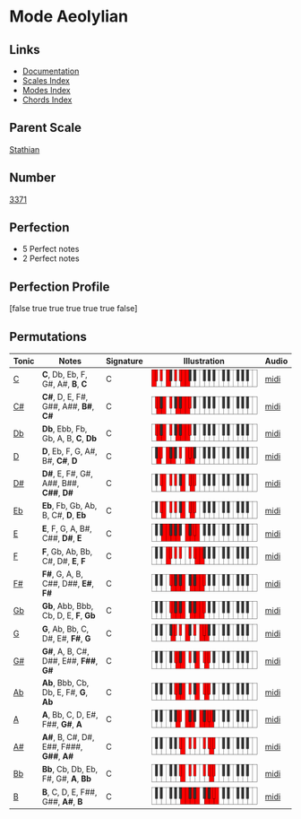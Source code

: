 # Mode Aeolylian

## Links

- [Documentation](index.md)
- [Scales Index](Scales.md)
- [Modes Index](Modes.md)
- [Chords Index](Chords.md)

## Parent Scale

[Stathian](ScaleStathian.md)

## Number

[3371](https://ianring.com/musictheory/scales/3371)

## Perfection

- 5 Perfect notes
- 2 Perfect notes

## Perfection Profile

[false true true true true true false]

## Permutations

| Tonic | Notes | Signature | Illustration | Audio |
|-------|-------|-----------|--------------|-------|
| [C](ModeCNaturalAeolylian.md) | **C**, Db, Eb, F, G#, A#, **B**, **C** | C | ![CNaturalAeolylian](ModeCNaturalAeolylian.png) | [midi](https://github.com/edipermadi/music/blob/main/docs/ModeCNaturalAeolylian.mid?raw=true) |
| [C#](ModeCSharpAeolylian.md) | **C#**, D, E, F#, G##, A##, **B#**, **C#** | C | ![CSharpAeolylian](ModeCSharpAeolylian.png) | [midi](https://github.com/edipermadi/music/blob/main/docs/ModeCSharpAeolylian.mid?raw=true) |
| [Db](ModeDFlatAeolylian.md) | **Db**, Ebb, Fb, Gb, A, B, **C**, **Db** | C | ![DFlatAeolylian](ModeDFlatAeolylian.png) | [midi](https://github.com/edipermadi/music/blob/main/docs/ModeDFlatAeolylian.mid?raw=true) |
| [D](ModeDNaturalAeolylian.md) | **D**, Eb, F, G, A#, B#, **C#**, **D** | C | ![DNaturalAeolylian](ModeDNaturalAeolylian.png) | [midi](https://github.com/edipermadi/music/blob/main/docs/ModeDNaturalAeolylian.mid?raw=true) |
| [D#](ModeDSharpAeolylian.md) | **D#**, E, F#, G#, A##, B##, **C##**, **D#** | C | ![DSharpAeolylian](ModeDSharpAeolylian.png) | [midi](https://github.com/edipermadi/music/blob/main/docs/ModeDSharpAeolylian.mid?raw=true) |
| [Eb](ModeEFlatAeolylian.md) | **Eb**, Fb, Gb, Ab, B, C#, **D**, **Eb** | C | ![EFlatAeolylian](ModeEFlatAeolylian.png) | [midi](https://github.com/edipermadi/music/blob/main/docs/ModeEFlatAeolylian.mid?raw=true) |
| [E](ModeENaturalAeolylian.md) | **E**, F, G, A, B#, C##, **D#**, **E** | C | ![ENaturalAeolylian](ModeENaturalAeolylian.png) | [midi](https://github.com/edipermadi/music/blob/main/docs/ModeENaturalAeolylian.mid?raw=true) |
| [F](ModeFNaturalAeolylian.md) | **F**, Gb, Ab, Bb, C#, D#, **E**, **F** | C | ![FNaturalAeolylian](ModeFNaturalAeolylian.png) | [midi](https://github.com/edipermadi/music/blob/main/docs/ModeFNaturalAeolylian.mid?raw=true) |
| [F#](ModeFSharpAeolylian.md) | **F#**, G, A, B, C##, D##, **E#**, **F#** | C | ![FSharpAeolylian](ModeFSharpAeolylian.png) | [midi](https://github.com/edipermadi/music/blob/main/docs/ModeFSharpAeolylian.mid?raw=true) |
| [Gb](ModeGFlatAeolylian.md) | **Gb**, Abb, Bbb, Cb, D, E, **F**, **Gb** | C | ![GFlatAeolylian](ModeGFlatAeolylian.png) | [midi](https://github.com/edipermadi/music/blob/main/docs/ModeGFlatAeolylian.mid?raw=true) |
| [G](ModeGNaturalAeolylian.md) | **G**, Ab, Bb, C, D#, E#, **F#**, **G** | C | ![GNaturalAeolylian](ModeGNaturalAeolylian.png) | [midi](https://github.com/edipermadi/music/blob/main/docs/ModeGNaturalAeolylian.mid?raw=true) |
| [G#](ModeGSharpAeolylian.md) | **G#**, A, B, C#, D##, E##, **F##**, **G#** | C | ![GSharpAeolylian](ModeGSharpAeolylian.png) | [midi](https://github.com/edipermadi/music/blob/main/docs/ModeGSharpAeolylian.mid?raw=true) |
| [Ab](ModeAFlatAeolylian.md) | **Ab**, Bbb, Cb, Db, E, F#, **G**, **Ab** | C | ![AFlatAeolylian](ModeAFlatAeolylian.png) | [midi](https://github.com/edipermadi/music/blob/main/docs/ModeAFlatAeolylian.mid?raw=true) |
| [A](ModeANaturalAeolylian.md) | **A**, Bb, C, D, E#, F##, **G#**, **A** | C | ![ANaturalAeolylian](ModeANaturalAeolylian.png) | [midi](https://github.com/edipermadi/music/blob/main/docs/ModeANaturalAeolylian.mid?raw=true) |
| [A#](ModeASharpAeolylian.md) | **A#**, B, C#, D#, E##, F###, **G##**, **A#** | C | ![ASharpAeolylian](ModeASharpAeolylian.png) | [midi](https://github.com/edipermadi/music/blob/main/docs/ModeASharpAeolylian.mid?raw=true) |
| [Bb](ModeBFlatAeolylian.md) | **Bb**, Cb, Db, Eb, F#, G#, **A**, **Bb** | C | ![BFlatAeolylian](ModeBFlatAeolylian.png) | [midi](https://github.com/edipermadi/music/blob/main/docs/ModeBFlatAeolylian.mid?raw=true) |
| [B](ModeBNaturalAeolylian.md) | **B**, C, D, E, F##, G##, **A#**, **B** | C | ![BNaturalAeolylian](ModeBNaturalAeolylian.png) | [midi](https://github.com/edipermadi/music/blob/main/docs/ModeBNaturalAeolylian.mid?raw=true) |
